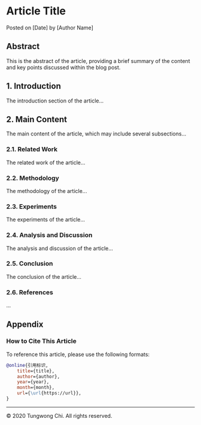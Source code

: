 # Article Title

Posted on [Date] by [Author Name]

## Abstract
This is the abstract of the article, providing a brief summary of the content and key points discussed within the blog post.

## 1. Introduction
The introduction section of the article...

## 2. Main Content
The main content of the article, which may include several subsections...

### 2.1. Related Work
The related work of the article...

### 2.2. Methodology
The methodology of the article...

### 2.3. Experiments
The experiments of the article...

### 2.4. Analysis and Discussion
The analysis and discussion of the article...

### 2.5. Conclusion
The conclusion of the article...

### 2.6. References
...

## Appendix

### How to Cite This Article

To reference this article, please use the following formats:

```bibtex
@online{引用标识,
    title={title},
    author={author},
    year={year},
    month={month},
    url={\url{https://url}},
}
```

---

&copy; 2020 Tungwong Chi. All rights reserved.
